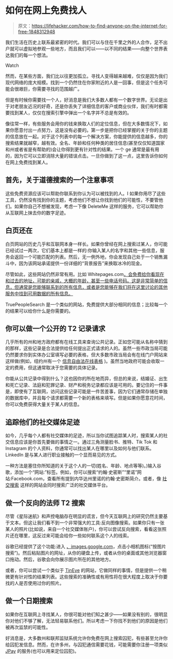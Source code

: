 # 如何在网上免费找人

> 原文：<https://lifehacker.com/how-to-find-anyone-on-the-internet-for-free-1848312948>

我们生活在历史上联系最紧密的时代。我们可以与住在千里之外的人合作，足不出户就可以虚拟地参观一些地方，而且我们可以——以不同的结果——向整个世界表达我们的每一个想法。

Watch

然而，在某些方面，我们比以往更加孤立。寻找人变得越来越难，仅仅是因为我们现代网络的庞大规模。找到一个仍然住在你家附近的人是一回事，但是这个任务可能会很艰巨，你需要寻找的范围越广。

但是有时候你需要找一个人，好消息是我们大多数人都有一个数字世界。无论是出于对老朋友近况的好奇，还是你丢失了详细信息的客户或商业伙伴，我们有时都需要找到某人，仅仅在搜索引擎中弹出一个名字并不总是有效的。

像往常一样，有些服务会用你的钱来换取人们的定位信息，但在大多数情况下，如果你愿意付出一点努力，这是没有必要的。第一步是把你已经掌握的关于你的主题的信息放在一起。对于这个列表中的每一个解决方案，你能提供的信息越多，你的搜索结果就越窄，越有效。全名、年龄和任何种类的居住信息(甚至仅仅知道国家和州或者省是有帮助的)会让你得到更有针对性的结果。一个 ge 通常是最有用的，因为它可以立即消除大量的错误点击。一旦你做到了这一点，这里告诉你如何在网上免费找到某人。

## 首先，关于道德搜索的一个注意事项

这些免费资源应该可以帮助你联系到你认为可以被找到的人。I 如果你用尽了这些工具，仍然没有找到你的主题，考虑他们不想让你找到他们的可能性，不要管他们。如果你自己不想被发现，考虑一下像 DeleteMe 这样的服务，它可以帮助你从互联网上抹去你的数字足迹。

## 白页还在

白页网站的历史几乎和互联网本身一样长。如果你曾经在网上搜索过某人，你可能已经试过一两次，它们基本上都是一样的:你输入某人的名字和其他一些信息，服务会返回一个可能匹配的列表。然后，无一例外地，你会发现自己处于一个销售漏斗中，因为该网站承诺提供一份详细的“背景报告”来换取冰冷的现金。

尽管如此，这些网站仍然非常有用。比如 Whitepages.com[，会免费给你看现在和过去的地址，可能的亲戚，大概的年龄，甚至一些电话号码。这是非常简单的信息，但通常是您能够联系到的所有信息，或者是您能够在我们将在这里讨论的其他服务中找到可用数据的所有信息。](https://www.whitepages.com/)

TruePeopleSearch 是一个类似的网站，免费提供大部分相同的信息；比较每一个的结果可以给你什么是你需要的。

## 你可以做一个公开的 T2 记录请求

几乎所有的州和地方政府都有在线工具来查询公共记录。正如您可能从名称中猜到的那样，这些记录是合法提供给任何提出正式请求的人的。虽然一些市政当局可能仍然要求你到实体办公室填写必要的表格，但大多数市政当局会有在线门户网站来这样做(例如，纽约州有一个 [信息自由法在线表格](https://openfoil.ny.gov/#/newfoilrequest) )。虽然当地政府可能会收取一定的费用，但这通常取决于您需要的具体记录。

你能从公共记录中得到什么？这也因你的所在地而异，但总的来说，结婚证、出生和死亡记录、法庭和犯罪记录、财产和税务记录都应该是可用的。要记住的一件事是，即使有了互联网，访问这些记录可能是一件苦差事，因为它们通常存储在单独的数据库中，并且每个请求都需要一个新的表格来填写。但是如果你愿意花时间，你可以免费获得大量关于某人的信息。

## 追踪他们的社交媒体足迹

如今，几乎每个人都有社交媒体的足迹，所以当你试图追踪某人时，搜索某人的社交信息应该是你首先要做的事情之一。通过三角测量脸书、推特、Tik Tok 和 Instagram 的个人资料，你通常可以找出某人在哪里以及如何与他们联系。LinkedIn 是与某人进行职业接触的一个显而易见的方式。

一种方法是塞住你所知道的关于这个人的一切(姓名、年龄、地点等等)。)输入谷歌，添加一个“网站:”标签。例如，你可以搜索“约翰·史密斯”“里诺”网站:Facebook.com，查看所有提到内华达州里诺的约翰·史密斯简介。或者，像 [社交搜索](https://www.social-searcher.com/) 这样的网站会同时搜索广泛的社交媒体平台。

## 做一个反向的法师 T2 搜索

尽管《星际迷航》和声控电脑存在明显的谎言，但今天互联网上的研究仍然主要基于文本。但这让我们看不到一个非常强大的工具:反向图像搜索。如果你只有一张某人的照片(比如说，来自一个社交媒体账户)，你可以尝试反向搜索，看看这张照片还在哪里，这反过来可能会给你一些如何联系这个人的线索。

谷歌已经提供了这个功能:进入 [、images.google.com](https://images.google.com/)，点击小相机图标(“按图片搜索”)。然后粘贴图片的网址，从你的硬盘上传，或者从你的桌面或其他浏览器窗口拖动。然后，谷歌会向你展示图片所在的其他地方。

或者，你可以尝试一个类似于 [TinEye](https://tineye.com/) 的网站，它做同样的事情，但是提供一个稍微更有针对性的结果列表。这些搜索的准确性或有用性将在很大程度上取决于你要找的人是否使用过你的照片。

## 做一个日期搜索

如果你在互联网上寻找某人，你很可能对他们知之甚少——如果没有别的，很明显你对他们不够了解，无法轻易联系他们。所以考虑一下你找不到他们的原因是他们被再次监禁的可能性。

好消息是，大多数州和联邦监狱系统允许你免费在网上搜索囚犯，有些甚至允许你给囚犯发信息。然而，在许多州，与囚犯通信需要花钱，可能需要你注册一项类似 [JPay](https://www.jpay.com/) 的服务(也可以用来定位囚犯)。